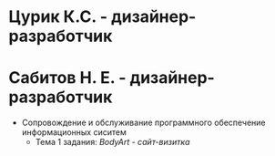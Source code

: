 # Цурик К.С. - дизайнер-разработчик
# Сабитов Н. Е. - дизайнер-разработчик
- Сопровождение и обслуживание программного обеспечение информационных сиситем
  - Тема 1 задания: *BodyArt* - *сайт-визитка*

